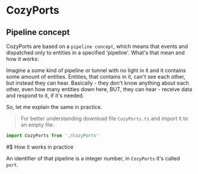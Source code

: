 # CozyPorts

## Pipeline concept

CozyPorts are based on a `pipeline concept`, which means that events and dispatched only to entities in a specified 'pipeline'. What's that mean and how it works:

Imagine a some kind of pipeline or tunnel with no light in it and it contains some amount of entities. Entities, that contains in it, can't see each other, but instead they can hear. Basically - they don't know anything about each other, even how many entities down here, BUT, they can hear - receive data and respond to it, if it's needed.

So, let me explain the same in practice.

> For better understanding download file `CozyPorts.ts` and import it to an empty file.
```ts
import CozyPorts from './CozyPorts'
```
#$ How it works in practice

An identifier of that pipeline is a integer number, in `CozyPorts` it's called `port`.

